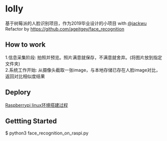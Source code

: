 # lolly

  基于树莓派的人脸识别项目，作为2019毕业设计的小项目 with [@jackwu](https://github.com/wljgithub)
  Refactor by https://github.com/ageitgey/face_recognition
  

## How to work
1.信息采集阶段: 拍照并预览。照片满意就保存，不满意就舍弃。(将图片放到指定文件夹)  
2.系统工作开始: 从摄像头截取一张image，与本地存储已存在人脸image对比，返回对比相似度结果  

## Deplory
[Raspberrypi linux环境搭建过程](https://github.com/kumataahh/lolly/blob/master/installations_guide.md)  


## Gettting Started 
  $ python3 face_recognition_on_raspi.py    
